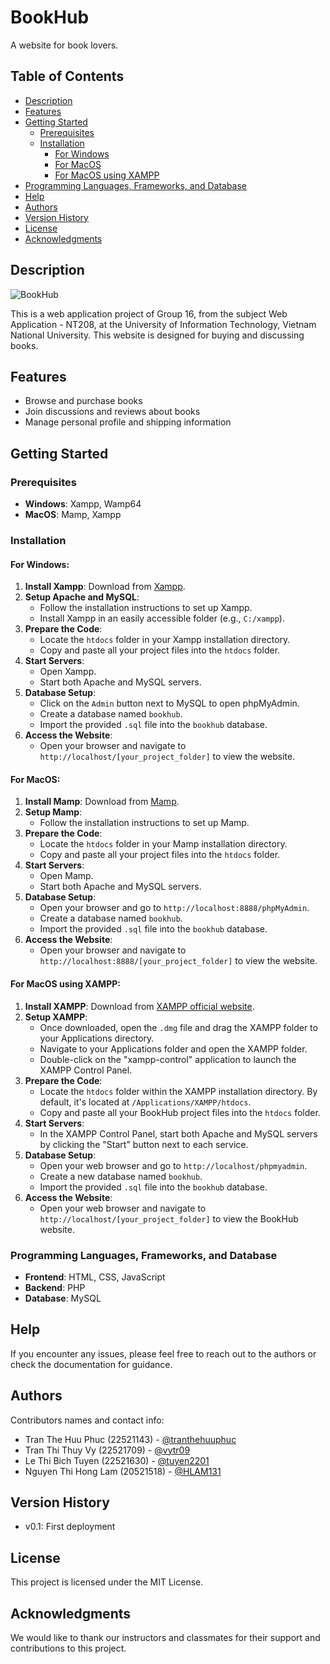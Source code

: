 # BookHub

A website for book lovers.

## Table of Contents
- [Description](#description)
- [Features](#features)
- [Getting Started](#getting-started)
  - [Prerequisites](#prerequisites)
  - [Installation](#installation)
    - [For Windows](#for-windows)
    - [For MacOS](#for-macos)
    - [For MacOS using XAMPP](#for-macos-using-xampp)
- [Programming Languages, Frameworks, and Database](#programming-languages-frameworks-and-database)
- [Help](#help)
- [Authors](#authors)
- [Version History](#version-history)
- [License](#license)
- [Acknowledgments](#acknowledgments)

## Description
![BookHub](https://github.com/tranthehuuphuc/Bookhub/assets/152999205/05958863-33f6-4fb2-807b-91348db58c5d)

This is a web application project of Group 16, from the subject Web Application - NT208, at the University of Information Technology, Vietnam National University. This website is designed for buying and discussing books.

## Features
- Browse and purchase books
- Join discussions and reviews about books
- Manage personal profile and shipping information

## Getting Started

### Prerequisites
- **Windows**: Xampp, Wamp64
- **MacOS**: Mamp, Xampp

### Installation

#### For Windows:
1. **Install Xampp**: Download from [Xampp](https://www.apachefriends.org/download.html).
2. **Setup Apache and MySQL**:
   - Follow the installation instructions to set up Xampp.
   - Install Xampp in an easily accessible folder (e.g., `C:/xampp`).
3. **Prepare the Code**:
   - Locate the `htdocs` folder in your Xampp installation directory.
   - Copy and paste all your project files into the `htdocs` folder.
4. **Start Servers**:
   - Open Xampp.
   - Start both Apache and MySQL servers.
5. **Database Setup**:
   - Click on the `Admin` button next to MySQL to open phpMyAdmin.
   - Create a database named `bookhub`.
   - Import the provided `.sql` file into the `bookhub` database.
6. **Access the Website**:
   - Open your browser and navigate to `http://localhost/[your_project_folder]` to view the website.

#### For MacOS:
1. **Install Mamp**: Download from [Mamp](https://www.mamp.info/en/downloads/).
2. **Setup Mamp**:
   - Follow the installation instructions to set up Mamp.
3. **Prepare the Code**:
   - Locate the `htdocs` folder in your Mamp installation directory.
   - Copy and paste all your project files into the `htdocs` folder.
4. **Start Servers**:
   - Open Mamp.
   - Start both Apache and MySQL servers.
5. **Database Setup**:
   - Open your browser and go to `http://localhost:8888/phpMyAdmin`.
   - Create a database named `bookhub`.
   - Import the provided `.sql` file into the `bookhub` database.
6. **Access the Website**:
   - Open your browser and navigate to `http://localhost:8888/[your_project_folder]` to view the website.

#### For MacOS using XAMPP:
1. **Install XAMPP**: Download from [XAMPP official website](https://www.apachefriends.org/download.html).
2. **Setup XAMPP**:
   - Once downloaded, open the `.dmg` file and drag the XAMPP folder to your Applications directory.
   - Navigate to your Applications folder and open the XAMPP folder.
   - Double-click on the "xampp-control" application to launch the XAMPP Control Panel.
3. **Prepare the Code**:
   - Locate the `htdocs` folder within the XAMPP installation directory. By default, it's located at `/Applications/XAMPP/htdocs`.
   - Copy and paste all your BookHub project files into the `htdocs` folder.
4. **Start Servers**:
   - In the XAMPP Control Panel, start both Apache and MySQL servers by clicking the "Start" button next to each service.
5. **Database Setup**:
   - Open your web browser and go to `http://localhost/phpmyadmin`.
   - Create a new database named `bookhub`.
   - Import the provided `.sql` file into the `bookhub` database.
6. **Access the Website**:
   - Open your web browser and navigate to `http://localhost/[your_project_folder]` to view the BookHub website.

### Programming Languages, Frameworks, and Database
- **Frontend**: HTML, CSS, JavaScript
- **Backend**: PHP
- **Database**: MySQL

## Help
If you encounter any issues, please feel free to reach out to the authors or check the documentation for guidance.

## Authors

Contributors names and contact info:
- Tran The Huu Phuc (22521143) - [@tranthehuuphuc](https://github.com/tranthehuuphuc)
- Tran Thi Thuy Vy (22521709) - [@vytr09](https://github.com/vytr09)
- Le Thi Bich Tuyen (22521630) - [@tuyen2201](https://github.com/tuyen2201)
- Nguyen Thi Hong Lam (20521518) - [@HLAM131](https://github.com/HLAM131)

## Version History
- v0.1: First deployment

## License
This project is licensed under the MIT License.

## Acknowledgments
We would like to thank our instructors and classmates for their support and contributions to this project.
